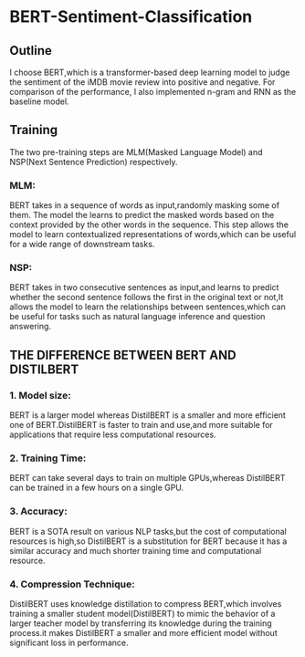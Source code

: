 # BERT-Sentiment-Classification

## Outline
I choose BERT,which is a transformer-based deep learning model to judge the sentiment of the iMDB movie review into positive and negative.
For comparison of the performance, I also implemented n-gram and RNN as the baseline model.

## Training 

The two pre-training steps are MLM(Masked Language Model) 
and NSP(Next Sentence Prediction) respectively. 
### MLM: 
BERT takes in a sequence of words as input,randomly masking 
some of them. The model the learns to predict the masked 
words based on the context provided by the other words in the 
sequence. This step allows the model to learn contextualized 
representations of words,which can be useful for a wide range 
of downstream tasks. 

### NSP: 
BERT takes in two consecutive sentences as input,and learns to 
predict whether the second sentence follows the first in the 
original text or not,It allows the model to learn the 
relationships between sentences,which can be useful for tasks 
such as natural language inference and question answering. 



## THE DIFFERENCE BETWEEN BERT AND DISTILBERT 
### 1. Model size: 
BERT is a larger model whereas DistilBERT is a smaller and 
more efficient one of BERT.DistilBERT is faster to train and 
use,and more suitable for applications that require less 
computational resources. 

### 2. Training Time: 
BERT can take several days to train on multiple 
GPUs,whereas DistilBERT can be trained in a few hours on a 
single GPU. 

### 3. Accuracy: 
BERT is a SOTA result on various NLP tasks,but the cost of 
computational resources is high,so DistilBERT is a 
substitution for BERT because it has a similar accuracy and 
much shorter training time and computational resource. 

### 4. Compression Technique: 
DistilBERT uses knowledge distillation to compress 
BERT,which involves training a smaller student 
model(DistilBERT) to mimic the behavior of a larger teacher 
model by transferring its knowledge during the training 
process.it makes DistilBERT a smaller and more efficient 
model without significant loss in performance. 
